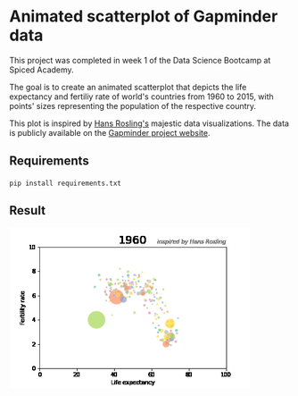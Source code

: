 # Animated scatterplot of Gapminder data

This project was completed in week 1 of the Data Science Bootcamp at Spiced Academy.

The goal is to create an animated scatterplot that depicts the life expectancy and fertiliy rate of world's countries from 1960 to 2015, with points' sizes representing the population of the respective country.

This plot is inspired by [Hans Rosling's](https://youtu.be/fTznEIZRkLg) majestic data visualizations. The data is publicly available on the [Gapminder project website](https://www.gapminder.org/data/).

## Requirements
`pip install requirements.txt`

## Result
![animated_scatterplot](https://github.com/lorenanda/animated-scatterplot/blob/main/scatterplot.gif)
